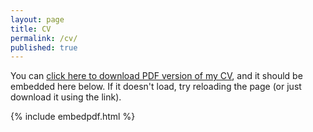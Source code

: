 ```yaml
---
layout: page
title: CV
permalink: /cv/
published: true
---
```



You can [click here to download PDF version of my CV](https://www.danieljsinger.com/CV.pdf), and it should be embedded here below. If it doesn't load, try reloading the page (or just download it using the link).

{% include embedpdf.html %}


